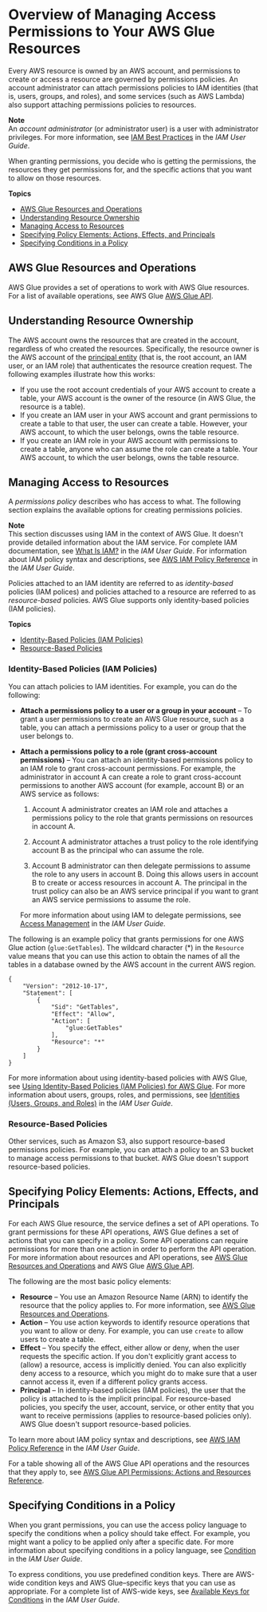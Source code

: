 # Overview of Managing Access Permissions to Your AWS Glue Resources<a name="access-control-overview"></a>

Every AWS resource is owned by an AWS account, and permissions to create or access a resource are governed by permissions policies\. An account administrator can attach permissions policies to IAM identities \(that is, users, groups, and roles\), and some services \(such as AWS Lambda\) also support attaching permissions policies to resources\. 

**Note**  
An *account administrator* \(or administrator user\) is a user with administrator privileges\. For more information, see [IAM Best Practices](http://docs.aws.amazon.com/IAM/latest/UserGuide/best-practices.html) in the *IAM User Guide*\.

When granting permissions, you decide who is getting the permissions, the resources they get permissions for, and the specific actions that you want to allow on those resources\.

**Topics**
+ [AWS Glue Resources and Operations](#access-control-resources)
+ [Understanding Resource Ownership](#access-control-resource-ownership)
+ [Managing Access to Resources](#access-control-manage-access-intro)
+ [Specifying Policy Elements: Actions, Effects, and Principals](#specify-policy-elements)
+ [Specifying Conditions in a Policy](#specifying-conditions-overview)

## AWS Glue Resources and Operations<a name="access-control-resources"></a>

AWS Glue provides a set of operations to work with AWS Glue resources\. For a list of available operations, see AWS Glue [AWS Glue API](aws-glue-api.md)\.

## Understanding Resource Ownership<a name="access-control-resource-ownership"></a>

The AWS account owns the resources that are created in the account, regardless of who created the resources\. Specifically, the resource owner is the AWS account of the [principal entity](http://docs.aws.amazon.com/IAM/latest/UserGuide/id_roles_terms-and-concepts.html) \(that is, the root account, an IAM user, or an IAM role\) that authenticates the resource creation request\. The following examples illustrate how this works:
+ If you use the root account credentials of your AWS account to create a table, your AWS account is the owner of the resource \(in AWS Glue, the resource is a table\)\.
+ If you create an IAM user in your AWS account and grant permissions to create a table to that user, the user can create a table\. However, your AWS account, to which the user belongs, owns the table resource\.
+ If you create an IAM role in your AWS account with permissions to create a table, anyone who can assume the role can create a table\. Your AWS account, to which the user belongs, owns the table resource\. 

## Managing Access to Resources<a name="access-control-manage-access-intro"></a>

A *permissions policy* describes who has access to what\. The following section explains the available options for creating permissions policies\.

**Note**  
This section discusses using IAM in the context of AWS Glue\. It doesn't provide detailed information about the IAM service\. For complete IAM documentation, see [What Is IAM?](http://docs.aws.amazon.com/IAM/latest/UserGuide/introduction.html) in the *IAM User Guide*\. For information about IAM policy syntax and descriptions, see [AWS IAM Policy Reference](http://docs.aws.amazon.com/IAM/latest/UserGuide/reference_policies.html) in the *IAM User Guide*\.

Policies attached to an IAM identity are referred to as *identity\-based* policies \(IAM polices\) and policies attached to a resource are referred to as *resource\-based* policies\. AWS Glue supports only identity\-based policies \(IAM policies\)\.

**Topics**
+ [Identity\-Based Policies \(IAM Policies\)](#access-control-manage-access-identity-based)
+ [Resource\-Based Policies](#access-control-manage-access-resource-based)

### Identity\-Based Policies \(IAM Policies\)<a name="access-control-manage-access-identity-based"></a>

You can attach policies to IAM identities\. For example, you can do the following:
+ **Attach a permissions policy to a user or a group in your account** – To grant a user permissions to create an AWS Glue resource, such as a table, you can attach a permissions policy to a user or group that the user belongs to\.
+ **Attach a permissions policy to a role \(grant cross\-account permissions\)** – You can attach an identity\-based permissions policy to an IAM role to grant cross\-account permissions\. For example, the administrator in account A can create a role to grant cross\-account permissions to another AWS account \(for example, account B\) or an AWS service as follows:

  1. Account A administrator creates an IAM role and attaches a permissions policy to the role that grants permissions on resources in account A\.

  1. Account A administrator attaches a trust policy to the role identifying account B as the principal who can assume the role\. 

  1. Account B administrator can then delegate permissions to assume the role to any users in account B\. Doing this allows users in account B to create or access resources in account A\. The principal in the trust policy can also be an AWS service principal if you want to grant an AWS service permissions to assume the role\.

  For more information about using IAM to delegate permissions, see [Access Management](http://docs.aws.amazon.com/IAM/latest/UserGuide/access.html) in the *IAM User Guide*\.

The following is an example policy that grants permissions for one AWS Glue action \(`glue:GetTables`\)\. The wildcard character \(\*\) in the `Resource` value means that you can use this action to obtain the names of all the tables in a database owned by the AWS account in the current AWS region\.

```
{
    "Version": "2012-10-17",
    "Statement": [
        {
            "Sid": "GetTables",
            "Effect": "Allow",
            "Action": [
                "glue:GetTables"
            ],
            "Resource": "*"
        }
    ]
}
```

For more information about using identity\-based policies with AWS Glue, see [Using Identity\-Based Policies \(IAM Policies\) for AWS Glue](using-identity-based-policies.md)\. For more information about users, groups, roles, and permissions, see [Identities \(Users, Groups, and Roles\)](http://docs.aws.amazon.com/IAM/latest/UserGuide/id.html) in the *IAM User Guide*\. 

### Resource\-Based Policies<a name="access-control-manage-access-resource-based"></a>

Other services, such as Amazon S3, also support resource\-based permissions policies\. For example, you can attach a policy to an S3 bucket to manage access permissions to that bucket\. AWS Glue doesn't support resource\-based policies\.

## Specifying Policy Elements: Actions, Effects, and Principals<a name="specify-policy-elements"></a>

For each AWS Glue resource, the service defines a set of API operations\. To grant permissions for these API operations, AWS Glue defines a set of actions that you can specify in a policy\. Some API operations can require permissions for more than one action in order to perform the API operation\. For more information about resources and API operations, see [AWS Glue Resources and Operations](#access-control-resources) and AWS Glue [AWS Glue API](aws-glue-api.md)\.

The following are the most basic policy elements:
+ **Resource** – You use an Amazon Resource Name \(ARN\) to identify the resource that the policy applies to\. For more information, see [AWS Glue Resources and Operations](#access-control-resources)\.
+ **Action** – You use action keywords to identify resource operations that you want to allow or deny\. For example, you can use `create` to allow users to create a table\.
+ **Effect** – You specify the effect, either allow or deny, when the user requests the specific action\. If you don't explicitly grant access to \(allow\) a resource, access is implicitly denied\. You can also explicitly deny access to a resource, which you might do to make sure that a user cannot access it, even if a different policy grants access\.
+ **Principal** – In identity\-based policies \(IAM policies\), the user that the policy is attached to is the implicit principal\. For resource\-based policies, you specify the user, account, service, or other entity that you want to receive permissions \(applies to resource\-based policies only\)\. AWS Glue doesn't support resource\-based policies\.

To learn more about IAM policy syntax and descriptions, see [AWS IAM Policy Reference](http://docs.aws.amazon.com/IAM/latest/UserGuide/reference_policies.html) in the *IAM User Guide*\.

For a table showing all of the AWS Glue API operations and the resources that they apply to, see [AWS Glue API Permissions: Actions and Resources Reference](api-permissions-reference.md)\.

## Specifying Conditions in a Policy<a name="specifying-conditions-overview"></a>

When you grant permissions, you can use the access policy language to specify the conditions when a policy should take effect\. For example, you might want a policy to be applied only after a specific date\. For more information about specifying conditions in a policy language, see [Condition](http://docs.aws.amazon.com/IAM/latest/UserGuide/reference_policies_elements.html#Condition) in the *IAM User Guide*\.

To express conditions, you use predefined condition keys\. There are AWS\-wide condition keys and AWS Glue–specific keys that you can use as appropriate\. For a complete list of AWS\-wide keys, see [Available Keys for Conditions](http://docs.aws.amazon.com/IAM/latest/UserGuide/reference_policies_elements.html#AvailableKeys) in the *IAM User Guide*\.  